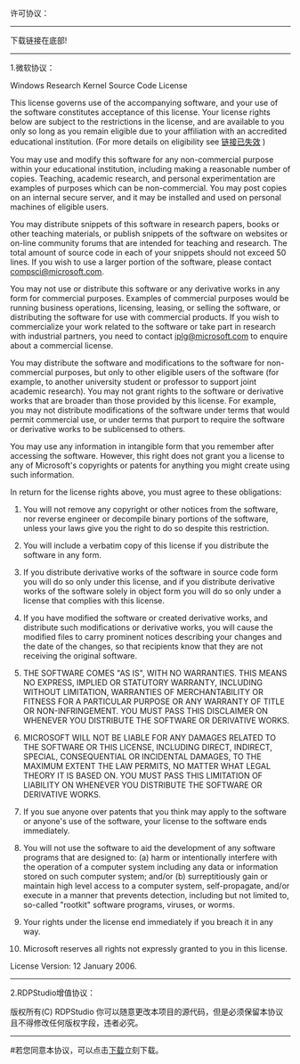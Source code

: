 许可协议：

----------

下载链接在底部!

----------


1.微软协议：

Windows Research Kernel Source Code License 

This license governs use of the accompanying software, and your use of
the software constitutes acceptance of this license.  Your license rights
below are subject to the restrictions in the license, and are available
to you only so long as you remain eligible due to your affiliation with
an accredited educational institution. (For more details on eligibility
see [链接已失效][2] )

You may use and modify this software for any non-commercial purpose within
your educational institution, including making a reasonable number of copies.
Teaching, academic research, and personal experimentation are examples
of purposes which can be non-commercial. You may post copies
on an internal secure server, and it may be installed and used
on personal machines of eligible users.  

You may distribute snippets of this software in research papers, books or
other teaching materials, or publish snippets of the software on websites
or on-line community forums that are intended for teaching and research.
The total amount of source code in each of your snippets should
not exceed 50 lines.  If you wish to use a larger portion
of the software, please contact compsci@microsoft.com.

You may not use or distribute this software or any derivative works
in any form for commercial purposes. Examples of commercial purposes
would be running business operations, licensing, leasing, or selling
the software, or distributing the software for use with commercial products.
If you wish to commercialize your work related to the software or take part
in research with industrial partners, you need to contact iplg@microsoft.com
to enquire about a commercial license. 

You may distribute the software and modifications to the software for
non-commercial purposes, but only to other eligible users of the software
(for example, to another university student or professor to support joint
academic research).  You may not grant rights to the software or derivative
works that are broader than those provided by this license. For example,
you may not distribute modifications of the software under terms that would
permit commercial use, or under terms that purport to require the software
or derivative works to be sublicensed to others.

You may use any information in intangible form that you remember after
accessing the software. However, this right does not grant you a license
to any of Microsoft's copyrights or patents for anything you might create
using such information.  

In return for the license rights above, you must agree to these obligations: 

1.  You will not remove any copyright or other notices from the software,
nor reverse engineer or decompile binary portions of the software,
unless your laws give you the right to do so despite this restriction.

2.  You will include a verbatim copy of this license if you distribute
the software in any form.

3.  If you distribute derivative works of the software in source code form
you will do so only under this license, and if you distribute derivative
works of the software solely in object form you will do so only under
a license that complies with this license.

4.  If you have modified the software or created derivative works,
and distribute such modifications or derivative works, you will cause
the modified files to carry prominent notices describing your changes and
the date of the changes, so that recipients know that they are not receiving
the original software.

5.  THE SOFTWARE COMES "AS IS", WITH NO WARRANTIES. THIS MEANS NO EXPRESS,
IMPLIED OR STATUTORY WARRANTY, INCLUDING WITHOUT LIMITATION, WARRANTIES
OF MERCHANTABILITY OR FITNESS FOR A PARTICULAR PURPOSE OR ANY WARRANTY
OF TITLE OR NON-INFRINGEMENT. YOU MUST PASS THIS DISCLAIMER ON WHENEVER
YOU DISTRIBUTE THE SOFTWARE OR DERIVATIVE WORKS.

6.  MICROSOFT WILL NOT BE LIABLE FOR ANY DAMAGES RELATED TO THE SOFTWARE
OR THIS LICENSE, INCLUDING DIRECT, INDIRECT, SPECIAL, CONSEQUENTIAL
OR INCIDENTAL DAMAGES, TO THE MAXIMUM EXTENT THE LAW PERMITS, NO MATTER
WHAT LEGAL THEORY IT IS BASED ON. YOU MUST PASS THIS LIMITATION OF LIABILITY
ON WHENEVER YOU DISTRIBUTE THE SOFTWARE OR DERIVATIVE WORKS.

7.  If you sue anyone over patents that you think may apply to the software
or anyone's use of the software, your license to the software ends immediately.

8.  You will not use the software to aid the development of any software
programs that are designed to: (a) harm or intentionally interfere with
the operation of a computer system including any data or information stored
on such computer system; and/or (b) surreptitiously gain or maintain high level
access to a computer system, self-propagate, and/or execute in a manner that
prevents detection, including but not limited to, so-called "rootkit"
software programs, viruses, or worms.

9.  Your rights under the license end immediately if you breach it in any way.

10. Microsoft reserves all rights not expressly granted to you in this license.


License Version: 12 January 2006.


----------


2.RDPStudio增值协议：

版权所有(C) RDPStudio
你可以随意更改本项目的源代码，但是必须保留本协议且不得修改任何版权字段，违者必究。

----------
#若您同意本协议，可以点击[下载][1]立刻下载。

  [1]: https://c-t.work/s/91fc67039ab346
  [2]: http://www.microsoft.com/resources/sharedsource/Licensing/WindowsAcademic.mspx

